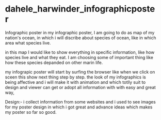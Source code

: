 # dahele_harwinder_infographicposter

Infographic poster
in my infographic poster, I am going to do as map of my nation's ocean, in which i will discribe about species of ocean, like in which area what species live.

in this map I would like to show everything in specific information, like how species live and what they eat. I am choosing some of important thing like how these species depanded on other marin life.

my infograpic poster will start by surfing the browser like when we click on sceen this show next thing step by step. the look of my infographics is being affective and i will make it with animation and which totlly suit to design and viewer can get or adopt all information with with easy and great way,

Design:- i collect information from some websites and i used to see images for my poster design in which i got great and advance ideas which makes my poster so far so good.

